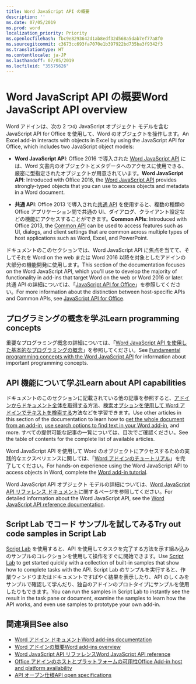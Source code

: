 ```yaml
---
title: Word JavaScript API の概要
description: ''
ms.date: 07/05/2019
ms.prod: word
localization_priority: Priority
ms.openlocfilehash: fbc9e8293642d1ab8edf32d568a5dab7ef77a8f0
ms.sourcegitcommit: c3673cc693fa7070e1b397922bd735ba3f9342f3
ms.translationtype: HT
ms.contentlocale: ja-JP
ms.lasthandoff: 07/05/2019
ms.locfileid: "35575626"
---
```

# <a name="word-javascript-api-overview"></a><span data-ttu-id="3a12b-102">Word JavaScript API の概要</span><span class="sxs-lookup"><span data-stu-id="3a12b-102">Word JavaScript API overview</span></span>

<span data-ttu-id="3a12b-103">Word アドインは、次の 2 つの JavaScript オブジェクト モデルを含む JavaScript API for Office を使用して、Word のオブジェクトを操作します。</span><span class="sxs-lookup"><span data-stu-id="3a12b-103">An Excel add-in interacts with objects in Excel by using the JavaScript API for Office, which includes two JavaScript object models:</span></span>

* <span data-ttu-id="3a12b-104">**Word JavaScript API**: Office 2016 で導入された [Word JavaScript API](/javascript/api/word) には、Word 文書内のオブジェクトとメタデータへのアクセスに使用できる、厳密に型指定されたオブジェクトが用意されています。</span><span class="sxs-lookup"><span data-stu-id="3a12b-104">**Word JavaScript API**: Introduced with Office 2016, the [Word JavaScript API](/javascript/api/word) provides strongly-typed objects that you can use to access objects and metadata in a Word document.</span></span> 

* <span data-ttu-id="3a12b-105">**共通 API**: Office 2013 で導入された[共通 API](/javascript/api/office) を使用すると、複数の種類の Office アプリケーション間で共通の UI、ダイアログ、クライアント設定などの機能にアクセスすることができます。</span><span class="sxs-lookup"><span data-stu-id="3a12b-105">**Common APIs**: Introduced with Office 2013, the [Common API](/javascript/api/office) can be used to access features such as UI, dialogs, and client settings that are common across multiple types of host applications such as Word, Excel, and PowerPoint.</span></span>

<span data-ttu-id="3a12b-106">ドキュメントのこのセクションでは、Word JavaScript API に焦点を当てて、そしてそれを Word on the web または Word 2016 以降を対象としたアドインの大部分の機能開発に使用します。</span><span class="sxs-lookup"><span data-stu-id="3a12b-106">This section of the documentation focuses on the Word JavaScript API, which you'll use to develop the majority of functionality in add-ins that target Word on the web or Word 2016 or later.</span></span> <span data-ttu-id="3a12b-107">共通 API の詳細については、「[JavaScript API for Office](../javascript-api-for-office.md)」を参照してください。</span><span class="sxs-lookup"><span data-stu-id="3a12b-107">For more information about the distinction between host-specific APIs and Common APIs, see [JavaScript API for Office](../javascript-api-for-office.md).</span></span> 

## <a name="learn-programming-concepts"></a><span data-ttu-id="3a12b-108">プログラミングの概念を学ぶ</span><span class="sxs-lookup"><span data-stu-id="3a12b-108">Learn programming concepts</span></span>

<span data-ttu-id="3a12b-109">重要なプログラミング概念の詳細については、「[Word JavaScript API を使用した基本的なプログラミングの概念](../../word/word-add-ins-core-concepts.md)」を参照してください。</span><span class="sxs-lookup"><span data-stu-id="3a12b-109">See [Fundamental programming concepts with the Word JavaScript API](../../word/word-add-ins-core-concepts.md) for information about important programming concepts.</span></span>
 
## <a name="learn-about-api-capabilities"></a><span data-ttu-id="3a12b-110">API 機能について学ぶ</span><span class="sxs-lookup"><span data-stu-id="3a12b-110">Learn about API capabilities</span></span>

<span data-ttu-id="3a12b-111">ドキュメントのこのセクションに記載されている他の記事を参照すると、[アドインからドキュメント全体を取得する](../../word/get-the-whole-document-from-an-add-in-for-word.md)方法、[検索オプションを使用して Word アドインでテキストを検索する](../../word/search-option-guidance.md)方法などを学習できます。</span><span class="sxs-lookup"><span data-stu-id="3a12b-111">Use other articles in this section of the documentation to learn how to [get the whole document from an add-in](../../word/get-the-whole-document-from-an-add-in-for-word.md), [use search options to find text in your Word add-in](../../word/search-option-guidance.md), and more.</span></span> <span data-ttu-id="3a12b-112">すべての提供可能な記事の一覧については、目次でご確認ください。</span><span class="sxs-lookup"><span data-stu-id="3a12b-112">See the table of contents for the complete list of available articles.</span></span>

<span data-ttu-id="3a12b-113">Word JavaScript API を使用して Word のオブジェクトにアクセスするための実践的なエクスペリエンスに関しては、「[Word アドインのチュートリアル](../../tutorials/word-tutorial.md)」を完了してください。</span><span class="sxs-lookup"><span data-stu-id="3a12b-113">For hands-on experience using the Word JavaScript API to access objects in Word, complete the [Word add-in tutorial](../../tutorials/word-tutorial.md).</span></span> 

<span data-ttu-id="3a12b-114">Word JavaScript API オブジェクト モデルの詳細については、[Word JavaScript API リファレンス ドキュメント](/javascript/api/word)に関するページを参照してください。</span><span class="sxs-lookup"><span data-stu-id="3a12b-114">For detailed information about the Word JavaScript API, see the [Word JavaScript API reference documentation](/javascript/api/word).</span></span>

## <a name="try-out-code-samples-in-script-lab"></a><span data-ttu-id="3a12b-115">Script Lab でコード サンプルを試してみる</span><span class="sxs-lookup"><span data-stu-id="3a12b-115">Try out code samples in Script Lab</span></span>

<span data-ttu-id="3a12b-116">[Script Lab](../../overview/explore-with-script-lab.md) を使用すると、API を使用してタスクを完了する方法を示す組み込みのサンプルのコレクションを使用して操作をすぐに開始できます。</span><span class="sxs-lookup"><span data-stu-id="3a12b-116">Use [Script Lab](../../overview/explore-with-script-lab.md) to get started quickly with a collection of built-in samples that show how to complete tasks with the API.</span></span> <span data-ttu-id="3a12b-117">Script Lab のサンプルを実行すると、作業ウィンドウまたはドキュメントですばやく結果を表示したり、API のしくみをサンプルで確認して学んだり、独自のアドインのプロトタイプにサンプルを使用したりもできます。</span><span class="sxs-lookup"><span data-stu-id="3a12b-117">You can run the samples in Script Lab to instantly see the result in the task pane or document, examine the samples to learn how the API works, and even use samples to prototype your own add-in.</span></span>

## <a name="see-also"></a><span data-ttu-id="3a12b-118">関連項目</span><span class="sxs-lookup"><span data-stu-id="3a12b-118">See also</span></span>

- [<span data-ttu-id="3a12b-119">Word アドイン ドキュメント</span><span class="sxs-lookup"><span data-stu-id="3a12b-119">Word add-ins documentation</span></span>](../../word/index.md)
- [<span data-ttu-id="3a12b-120">Word アドインの概要</span><span class="sxs-lookup"><span data-stu-id="3a12b-120">Word add-ins overview</span></span>](../../word/word-add-ins-programming-overview.md)
- [<span data-ttu-id="3a12b-121">Word JavaScript API リファレンス</span><span class="sxs-lookup"><span data-stu-id="3a12b-121">Word JavaScript API reference</span></span>](/javascript/api/word)
- [<span data-ttu-id="3a12b-122">Office アドインのホストとプラットフォームの可用性</span><span class="sxs-lookup"><span data-stu-id="3a12b-122">Office Add-in host and platform availability</span></span>](../../overview/office-add-in-availability.md)
- [<span data-ttu-id="3a12b-123">API オープン仕様</span><span class="sxs-lookup"><span data-stu-id="3a12b-123">API open specifications</span></span>](../openspec/openspec.md)

